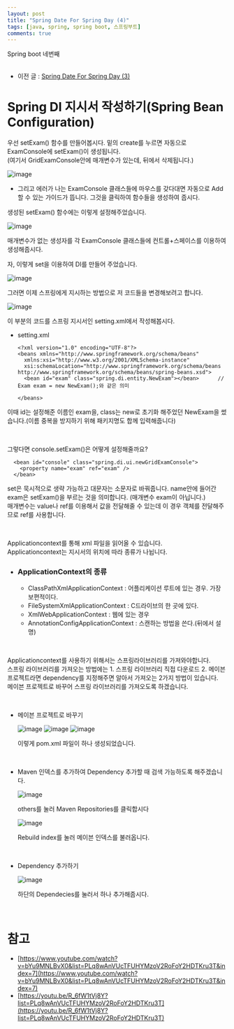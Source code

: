 ```yaml
---
layout: post
title: "Spring Date For Spring Day (4)"
tags: [java, spring, spring boot, 스프링부트]
comments: true
---
```


Spring boot 네번째<br>
<br>

- 이전 글 : [Spring Date For Spring Day (3)](https://bosl95.github.io/Spring-Date-For-Spring-Day-3/)

# Spring DI 지시서 작성하기(Spring Bean Configuration)

우선 setExam() 함수를 만들어봅시다. 밑의 create를 누르면 자동으로 ExamConsole에 setExam()이 생성됩니다.<br>
(여기서 GridExamConsole안에 매개변수가 있는데, 뒤에서 삭제됩니다.)<br>

![image](https://user-images.githubusercontent.com/34594339/99187483-3a360e00-279a-11eb-8fbf-d1c7c6e471f0.png)

- 그리고 에러가 나는 ExamConsole 클래스들에 마우스를 갖다대면 자동으로 Add할 수 있는 가이드가 뜹니다. 그것을 클릭하여 함수들을 생성하여 줍시다.

생성된 setExam() 함수에는 이렇게 설정해주었습니다.<br>

![image](https://user-images.githubusercontent.com/34594339/99187554-a153c280-279a-11eb-840e-d912b507ef2c.png)

매개변수가 없는 생성자를 각 ExamConsole 클래스들에 컨트롤+스페이스를 이용하여 생성해줍시다.<br>

자, 이렇게 set을 이용하여 DI를 만들어 주었습니다.<br>

![image](https://user-images.githubusercontent.com/34594339/99187689-73bb4900-279b-11eb-89d2-ea1bba6b8fea.png)

그러면 이제 스프링에게 지시하는 방법으로 저 코드들을 변경해보려고 합니다.<br>

![image](https://user-images.githubusercontent.com/34594339/99187823-2e4b4b80-279c-11eb-83c9-3c3416115b84.png)

이 부분의 코드를 스프링 지시서인 setting.xml에서 작성해봅시다.<br>

- setting.xml


      <?xml version="1.0" encoding="UTF-8"?>
      <beans xmlns="http://www.springframework.org/schema/beans"
        xmlns:xsi="http://www.w3.org/2001/XMLSchema-instance"
        xsi:schemaLocation="http://www.springframework.org/schema/beans http://www.springframework.org/schema/beans/spring-beans.xsd">
        <bean id="exam" class="spring.di.entity.NewExam"></bean>      // Exam exam = new NewExam();와 같은 의미

      </beans>

이때 id는 설정해준 이름인 exam을, class는 new로 초기화 해주었던 NewExam을 썼습니다.(이름 중복을 방지하기 위해 패키지명도 합께 입력해줍니다)<br>

<br>

그렇다면 console.setExam()은 어떻게 설정해줄까요?<br>

      <bean id="console" class="spring.di.ui.newGridExamConsole">
        <property name="exam" ref="exam" />
      </bean>


set은 묵시적으로 생략 가능하고 대문자는 소문자로 바꿔줍니다. name안에 들어간 exam은 setExam()을 부르는 것을 의미합니다. (매개변수 exam이 아닙니다.)<br>
매개변수는 value나 ref를 이용해서 값을 전달해줄 수 있는데 이 경우 객체를 전달해주므로 ref를 사용합니다.<br>

<br>

Applicationcontext를 통해 xml 파일을 읽어올 수 있습니다.<br>
Applicationcontext는 지시서의 위치에 따라 종류가 나뉩니다.<br>

- ### ApplicationContext의 종류
  - ClassPathXmlApplicationContext : 어플리케이션 루트에 있는 경우. 가장 보편적이다.
  - FileSystemXmlApplicationContext : C드라이브의 한 곳에 있다.
  - XmlWebApplicationContext  : 웹에 있는 경우
  - AnnotationConfigApplicationContext : 스캔하는 방법을 쓴다.(뒤에서 설명)
  
<br>

Applicationcontext를 사용하기 위해서는 스프링라이브러리를 가져와야합니다.<br>
스프링 라이브러리를 가져오는 방법에는 1. 스프링 라이브러리 직접 다운로드 2. 메이븐 프로젝트라면 dependency를 지정해주면 알아서 가져오는 2가지 방법이 있습니다.<br>
메이븐 프로젝트로 바꾸어 스프링 라이브러리를 가져오도록 하겠습니다.<br>

<br>

- 메이븐 프로젝트로 바꾸기

   ![image](https://user-images.githubusercontent.com/34594339/99906750-23546600-2d1c-11eb-85f3-e94f7f39aaf4.png)
   ![image](https://user-images.githubusercontent.com/34594339/99907673-7d0b5f00-2d21-11eb-8b91-c1ce1f4a4b79.png)
   ![image](https://user-images.githubusercontent.com/34594339/99907687-8c8aa800-2d21-11eb-862b-33badfc1f23d.png)

  이렇게 pom.xml 파일이 하나 생성되었습니다.<br>

<br>

- Maven 인덱스를 추가하여 Dependency 추가할 때 검색 가능하도록 해주겠습니다.<br>
  
  ![image](https://user-images.githubusercontent.com/34594339/99907883-c60fe300-2d22-11eb-88d9-cf525f2af1dc.png)

  others를 눌러 Maven Repositories를 클릭합시다<br>
  
  ![image](https://user-images.githubusercontent.com/34594339/99907959-1129f600-2d23-11eb-835a-41eaef0aa938.png)
   
  Rebuild index를 눌러 메이븐 인덱스를 불러옵니다.<br>
   
<br>

- Dependency 추가하기
   
   ![image](https://user-images.githubusercontent.com/34594339/99907733-c6f44500-2d21-11eb-9b90-8bc8cceb1960.png)
   
   하단의 Dependecies를 눌러서 하나 추가해줍시다.<br>

<br>


# 참고

- [https://www.youtube.com/watch?v=bYu9MNLBvX0&list=PLq8wAnVUcTFUHYMzoV2RoFoY2HDTKru3T&index=7](https://www.youtube.com/watch?v=bYu9MNLBvX0&list=PLq8wAnVUcTFUHYMzoV2RoFoY2HDTKru3T&index=7)
- [https://youtu.be/R_6fW1tVj8Y?list=PLq8wAnVUcTFUHYMzoV2RoFoY2HDTKru3T](https://youtu.be/R_6fW1tVj8Y?list=PLq8wAnVUcTFUHYMzoV2RoFoY2HDTKru3T)
